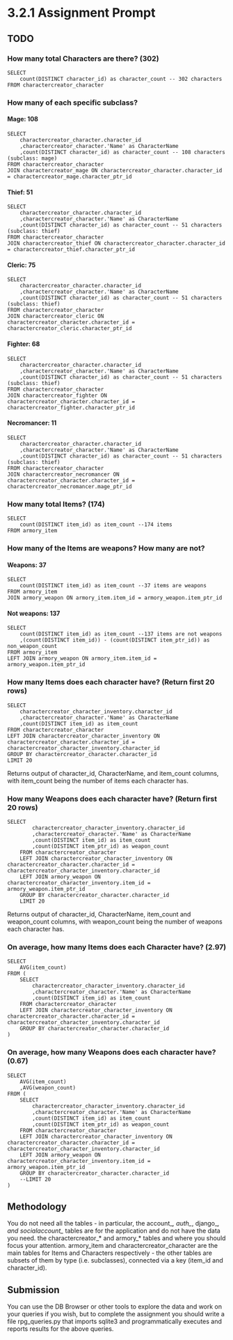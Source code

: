 # 3.2.1 Assignment Prompt

## TODO

### How many total Characters are there? (302)

```
SELECT 
	count(DISTINCT character_id) as character_count -- 302 characters
FROM charactercreator_character
```

### How many of each specific subclass?

#### Mage: 108
```
SELECT 
	charactercreator_character.character_id
	,charactercreator_character.'Name' as CharacterName
	,count(DISTINCT character_id) as character_count -- 108 characters (subclass: mage)
FROM charactercreator_character
JOIN charactercreator_mage ON charactercreator_character.character_id = charactercreator_mage.character_ptr_id
```
#### Thief: 51
```
SELECT 
	charactercreator_character.character_id
	,charactercreator_character.'Name' as CharacterName
	,count(DISTINCT character_id) as character_count -- 51 characters (subclass: thief)
FROM charactercreator_character
JOIN charactercreator_thief ON charactercreator_character.character_id = charactercreator_thief.character_ptr_id
```
#### Cleric: 75
```
SELECT 
	charactercreator_character.character_id
	,charactercreator_character.'Name' as CharacterName
	,count(DISTINCT character_id) as character_count -- 51 characters (subclass: thief)
FROM charactercreator_character
JOIN charactercreator_cleric ON charactercreator_character.character_id = charactercreator_cleric.character_ptr_id
```
#### Fighter: 68
```
SELECT 
	charactercreator_character.character_id
	,charactercreator_character.'Name' as CharacterName
	,count(DISTINCT character_id) as character_count -- 51 characters (subclass: thief)
FROM charactercreator_character
JOIN charactercreator_fighter ON charactercreator_character.character_id = charactercreator_fighter.character_ptr_id
```
#### Necromancer: 11
```
SELECT 
	charactercreator_character.character_id
	,charactercreator_character.'Name' as CharacterName
	,count(DISTINCT character_id) as character_count -- 51 characters (subclass: thief)
FROM charactercreator_character
JOIN charactercreator_necromancer ON charactercreator_character.character_id = charactercreator_necromancer.mage_ptr_id
```

### How many total Items? (174)
```
SELECT
	count(DISTINCT item_id) as item_count --174 items
FROM armory_item
```

### How many of the Items are weapons? How many are not?

#### Weapons: 37
```
SELECT
	count(DISTINCT item_id) as item_count --37 items are weapons
FROM armory_item
JOIN armory_weapon ON armory_item.item_id = armory_weapon.item_ptr_id
```
#### Not weapons: 137
```
SELECT
	count(DISTINCT item_id) as item_count --137 items are not weapons
	,(count(DISTINCT item_id)) - (count(DISTINCT item_ptr_id)) as non_weapon_count
FROM armory_item
LEFT JOIN armory_weapon ON armory_item.item_id = armory_weapon.item_ptr_id
```

### How many Items does each character have? (Return first 20 rows)
```
SELECT
	charactercreator_character_inventory.character_id
	,charactercreator_character.'Name' as CharacterName
	,count(DISTINCT item_id) as item_count 
FROM charactercreator_character
LEFT JOIN charactercreator_character_inventory ON charactercreator_character.character_id = charactercreator_character_inventory.character_id
GROUP BY charactercreator_character.character_id
LIMIT 20
```
Returns output of character_id, CharacterName, and item_count columns,
with item_count being the number of items each character has.

### How many Weapons does each character have? (Return first 20 rows)
```
SELECT
		charactercreator_character_inventory.character_id
		,charactercreator_character.'Name' as CharacterName
		,count(DISTINCT item_id) as item_count
		,count(DISTINCT item_ptr_id) as weapon_count 
	FROM charactercreator_character
	LEFT JOIN charactercreator_character_inventory ON charactercreator_character.character_id = charactercreator_character_inventory.character_id
	LEFT JOIN armory_weapon ON charactercreator_character_inventory.item_id = armory_weapon.item_ptr_id
	GROUP BY charactercreator_character.character_id
	LIMIT 20
```
Returns output of character_id, CharacterName, item_count and  weapon_count
columns, with weapon_count being the number of weapons each character has.
 
### On average, how many Items does each Character have? (2.97)
```
SELECT
	AVG(item_count)
FROM (
	SELECT
		charactercreator_character_inventory.character_id
		,charactercreator_character.'Name' as CharacterName
		,count(DISTINCT item_id) as item_count 
	FROM charactercreator_character
	LEFT JOIN charactercreator_character_inventory ON charactercreator_character.character_id = charactercreator_character_inventory.character_id
	GROUP BY charactercreator_character.character_id
)
```
 
### On average, how many Weapons does each character have? (0.67)
```
SELECT
	AVG(item_count)
	,AVG(weapon_count)
FROM (
	SELECT
		charactercreator_character_inventory.character_id
		,charactercreator_character.'Name' as CharacterName
		,count(DISTINCT item_id) as item_count
		,count(DISTINCT item_ptr_id) as weapon_count 
	FROM charactercreator_character
	LEFT JOIN charactercreator_character_inventory ON charactercreator_character.character_id = charactercreator_character_inventory.character_id
	LEFT JOIN armory_weapon ON charactercreator_character_inventory.item_id = armory_weapon.item_ptr_id
	GROUP BY charactercreator_character.character_id
	--LIMIT 20
)
```

## Methodology

You do not need all the tables - in particular, the account_*, auth_*, django_*, and socialaccount_* tables are for the application and do not have the data you need. the charactercreator_* and armory_* tables and where you should focus your attention. armory_item and charactercreator_character are the main tables for Items and Characters respectively - the other tables are subsets of them by type (i.e. subclasses), connected via a key (item_id and character_id).

## Submission

You can use the DB Browser or other tools to explore the data and work on your queries if you wish, but to complete the assignment you should write a file rpg_queries.py that imports sqlite3 and programmatically executes and reports results for the above queries.